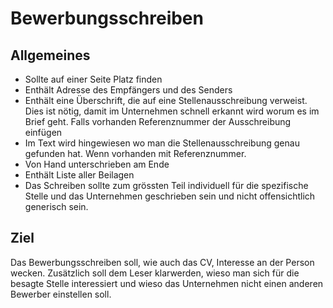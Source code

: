 # Bewerbungsschreiben #

## Allgemeines ##
- Sollte auf einer Seite Platz finden
- Enthält Adresse des Empfängers und des Senders
- Enthält eine Überschrift, die auf eine Stellenausschreibung verweist. Dies ist nötig, damit im Unternehmen schnell erkannt wird worum es im Brief geht. Falls vorhanden Referenznummer der Ausschreibung einfügen
- Im Text wird hingewiesen wo man die Stellenausschreibung genau gefunden hat. Wenn vorhanden mit Referenznummer.
- Von Hand unterschrieben am Ende
- Enthält Liste aller Beilagen
- Das Schreiben sollte zum grössten Teil individuell für die spezifische Stelle und das Unternehmen geschrieben sein und nicht offensichtlich generisch sein.

## Ziel ##
Das Bewerbungsschreiben soll, wie auch das CV, Interesse an der Person wecken. Zusätzlich soll dem Leser klarwerden, wieso man sich für die besagte Stelle interessiert und wieso das Unternehmen nicht einen anderen Bewerber einstellen soll.